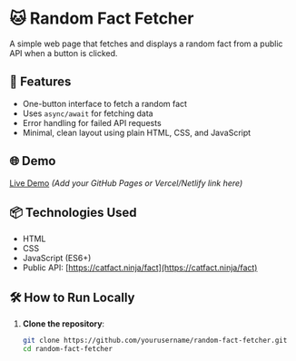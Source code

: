 # 🐱 Random Fact Fetcher

A simple web page that fetches and displays a random fact from a public API when a button is clicked.

## 🚀 Features

- One-button interface to fetch a random fact
- Uses `async/await` for fetching data
- Error handling for failed API requests
- Minimal, clean layout using plain HTML, CSS, and JavaScript

## 🌐 Demo

[Live Demo](#) *(Add your GitHub Pages or Vercel/Netlify link here)*

## 📦 Technologies Used

- HTML
- CSS
- JavaScript (ES6+)
- Public API: [https://catfact.ninja/fact](https://catfact.ninja/fact)

## 🛠️ How to Run Locally

1. **Clone the repository**:
   ```bash
   git clone https://github.com/yourusername/random-fact-fetcher.git
   cd random-fact-fetcher
